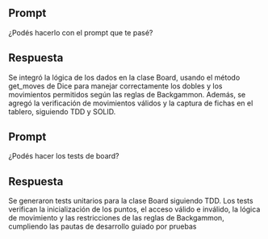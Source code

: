 ## Prompt
¿Podés hacerlo con el prompt que te pasé?

## Respuesta
Se integró la lógica de los dados en la clase Board, usando el método get_moves de Dice para manejar correctamente los dobles y los movimientos permitidos según las reglas de Backgammon. Además, se agregó la verificación de movimientos válidos y la captura de fichas en el tablero, siguiendo TDD y SOLID.

## Prompt
¿Podés hacer los tests de board?

## Respuesta
Se generaron tests unitarios para la clase Board siguiendo TDD. Los tests verifican la inicialización de los puntos, el acceso válido e inválido, la lógica de movimiento y las restricciones de las reglas de Backgammon, cumpliendo las pautas de desarrollo guiado por pruebas